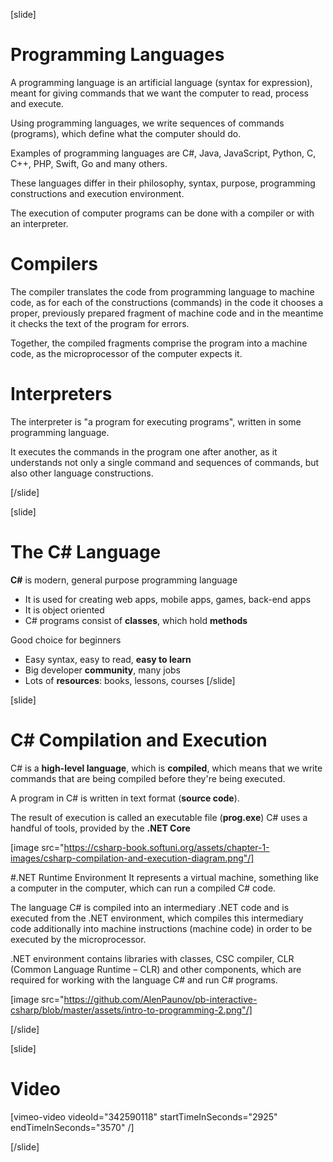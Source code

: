 [slide]
# Programming Languages
A programming language is an artificial language (syntax for expression), meant for giving commands that we want the computer to read, process and execute.

Using programming languages, we write sequences of commands (programs), which define 
what the computer should do. 

Examples of programming languages are C#, Java, JavaScript, Python, C, C++, PHP, Swift, Go and many others. 

These languages differ in their philosophy, syntax, purpose, programming constructions and execution environment. 

The execution of computer programs can be done with a compiler or with an interpreter.

# Compilers
The compiler translates the code from programming language to machine code, as for each of the constructions (commands) in the code it chooses a proper, previously prepared fragment of machine code and in the meantime it checks the text of the program for errors. 

Together, the compiled fragments comprise the program into a machine code, as the microprocessor of the 
computer expects it.

# Interpreters
The interpreter is "a program for executing programs", written in some programming language. 

It executes the commands in the program one after another, as it understands not only a single command and sequences of commands, but also other language constructions.

[/slide]

[slide]
# The C# Language
**C#** is modern, general purpose programming language

* It is used for creating web apps, mobile apps, games, back-end apps
* It is object oriented
* C# programs consist of **classes**, which hold **methods**

Good choice for beginners

* Easy syntax, easy to read, **easy to learn**
* Big developer **community**, many jobs
* Lots of **resources**: books, lessons, courses
[/slide]

[slide]
# C# Compilation and Execution
C# is a **high-level language**, which is **compiled**, which means that we write commands that are being compiled before they're being executed. 

A program in C# is written in text format (**source code**). 

The result of execution is called an executable file (**prog.exe**) C# uses a handful of tools, provided by 
the **.NET Core**

[image src="https://csharp-book.softuni.org/assets/chapter-1-images/csharp-compilation-and-execution-diagram.png"/]

#.NET Runtime Environment 
It represents a virtual machine, something like a computer in the computer, which can run a compiled C# code. 

The language C# is compiled into an intermediary .NET code and is executed from the .NET environment, which compiles this intermediary code additionally into machine instructions (machine code) in order to be executed
by the microprocessor. 

.NET environment contains libraries with classes, CSC compiler, CLR (Common Language Runtime – CLR) and other components, which are required for working with the language C# and run C# programs.

[image src="https://github.com/AlenPaunov/pb-interactive-csharp/blob/master/assets/intro-to-programming-2.png"/]

[/slide]

[slide]
# Video

[vimeo-video videoId="342590118" startTimeInSeconds="2925" endTimeInSeconds="3570" /]

[/slide]